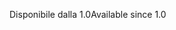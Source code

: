 <span data-ttu-id="b5997-101">Disponibile dalla 1.0</span><span class="sxs-lookup"><span data-stu-id="b5997-101">Available since 1.0</span></span>